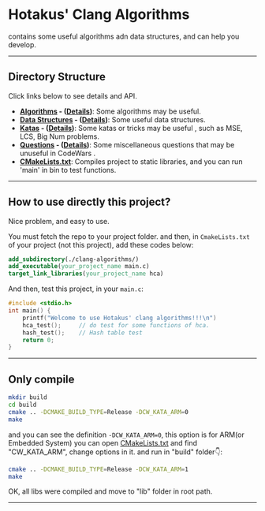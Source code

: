 # Hotakus' Clang Algorithms

contains some useful algorithms adn data structures, and can help you 
develop.

---

## Directory Structure

Click links below to see details and API.

- **[Algorithms](./src/algorithms) - ([Details](./src/README.md))**: Some algorithms may be useful.
- **[Data Structures](./src/data_structures) - ([Details](./src/README.md))**: Some useful data structures. 
- **[Katas](./src/katas) - ([Details](./src/katas/README.md))**: Some katas or tricks may be useful , such as MSE, LCS, Big Num problems.
- **[Questions](./src/questions) - ([Details](./src/questions/README.md))**: Some miscellaneous questions that may be unuseful in CodeWars .
- **[CMakeLists.txt](CMakeLists.txt)**: Compiles project to static libraries, and you can run 'main' in bin to test functions.

---

## How to use directly this project?

Nice problem, and easy to use.  

You must fetch the repo to your project folder. and then, in `CmakeLists.txt` of your project (not this project),
add these codes below:
```cmake
add_subdirectory(./clang-algorithms/)
add_executable(your_project_name main.c)
target_link_libraries(your_project_name hca)
```
And then, test this project, in your `main.c`:
```c
#include <stdio.h>
int main() {
    printf("Welcome to use Hotakus' clang algorithms!!!\n")
    hca_test();     // do test for some functions of hca.
    hash_test();    // Hash table test
    return 0;
}
```

---

## Only compile


```bash
mkdir build
cd build
cmake .. -DCMAKE_BUILD_TYPE=Release -DCW_KATA_ARM=0
make
```

and you can see the definition `-DCW_KATA_ARM=0`, this option is for ARM(or Embedded System)
you can open [CMakeLists.txt](CMakeLists.txt) and find "CW_KATA_ARM", change options in it.
and run in "build" folder👇:
```bash
cmake .. -DCMAKE_BUILD_TYPE=Release -DCW_KATA_ARM=1
make
```
OK, all libs were compiled and move to "lib" folder in root path.

---